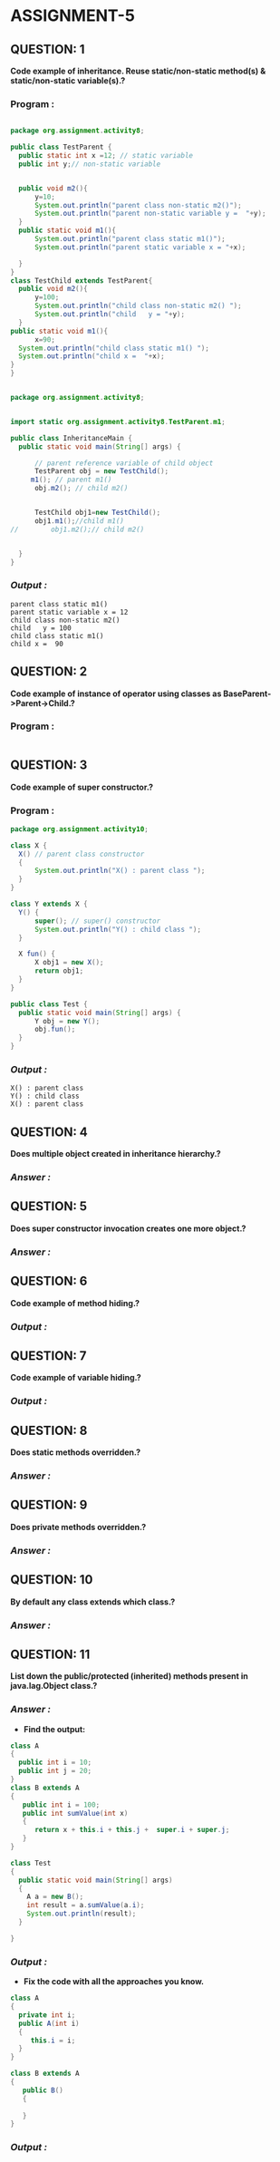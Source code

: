 # ASSIGNMENT-5 #
 ## QUESTION: 1 ##
**Code example of inheritance. Reuse static/non-static method(s) & static/non-static variable(s).?**
  ### Program : ###
  ```java
  
package org.assignment.activity8;

public class TestParent {
    public static int x =12; // static variable
    public int y;// non-static variable


    public void m2(){
        y=10;
        System.out.println("parent class non-static m2()");
        System.out.println("parent non-static variable y =  "+y);
    }
    public static void m1(){
        System.out.println("parent class static m1()");
        System.out.println("parent static variable x = "+x);

    }
}
 class TestChild extends TestParent{
    public void m2(){
        y=100;
        System.out.println("child class non-static m2() ");
        System.out.println("child   y = "+y);
    }
public static void m1(){
        x=90;
    System.out.println("child class static m1() ");
    System.out.println("child x =  "+x);
}
}


package org.assignment.activity8;


import static org.assignment.activity8.TestParent.m1;

public class InheritanceMain {
    public static void main(String[] args) {

        // parent reference variable of child object
        TestParent obj = new TestChild();
       m1(); // parent m1()
        obj.m2(); // child m2()


        TestChild obj1=new TestChild();
        obj1.m1();//child m1()
//        obj1.m2();// child m2()


    }
}
```
### ***Output :*** ###
    parent class static m1()
    parent static variable x = 12
    child class non-static m2() 
    child   y = 100
    child class static m1() 
    child x =  90
  
## QUESTION: 2 ##
**Code example of instance of operator using classes as BaseParent->Parent->Child.?**
  ### Program : ###
  ```java
  ```
  
## QUESTION: 3 ##
**Code example of super constructor.?**
  ### Program : ###
  ```java
  package org.assignment.activity10;

class X {
    X() // parent class constructor
    {
        System.out.println("X() : parent class ");
    }
}

class Y extends X {
    Y() {
        super(); // super() constructor
        System.out.println("Y() : child class ");
    }

    X fun() {
        X obj1 = new X();
        return obj1;
    }
}

public class Test {
    public static void main(String[] args) {
        Y obj = new Y();
        obj.fun();
    }
}
```
### ***Output :*** ###
    X() : parent class 
    Y() : child class 
    X() : parent class 


## QUESTION: 4 ##
**Does multiple object created in inheritance hierarchy.?**
### ***Answer :*** ###


## QUESTION: 5 ##
**Does super constructor invocation creates one more object.?**
### ***Answer :*** ###


## QUESTION: 6 ##
**Code example of method hiding.?**
### ***Output :*** ###


## QUESTION: 7 ##
**Code example of variable hiding.?**
### ***Output :*** ###

## QUESTION: 8 ##
**Does static methods overridden.?**
### ***Answer :*** ###

## QUESTION: 9 ##
**Does private methods overridden.?**
### ***Answer :*** ###

## QUESTION: 10 ##
**By default any class extends which class.?**
### ***Answer :*** ###

## QUESTION: 11 ##
**List down the public/protected (inherited) methods present in java.lag.Object class.?**
### ***Answer :*** ###


* **Find the output:**
```java
class A
{
  public int i = 10;
  public int j = 20;
}
class B extends A
{
   public int i = 100;
   public int sumValue(int x)
   {
      return x + this.i + this.j +  super.i + super.j;
   }
}

class Test
{
  public static void main(String[] args)
  {
    A a = new B();
    int result = a.sumValue(a.i);
    System.out.println(result);
  }

}
```
### ***Output :*** ###



* **Fix the code with all the approaches you know.**
```java
class A
{
  private int i;
  public A(int i)
  {
     this.i = i;
  }
}

class B extends A
{
   public B()
   {
   
   }
}
```
### ***Output :*** ###
